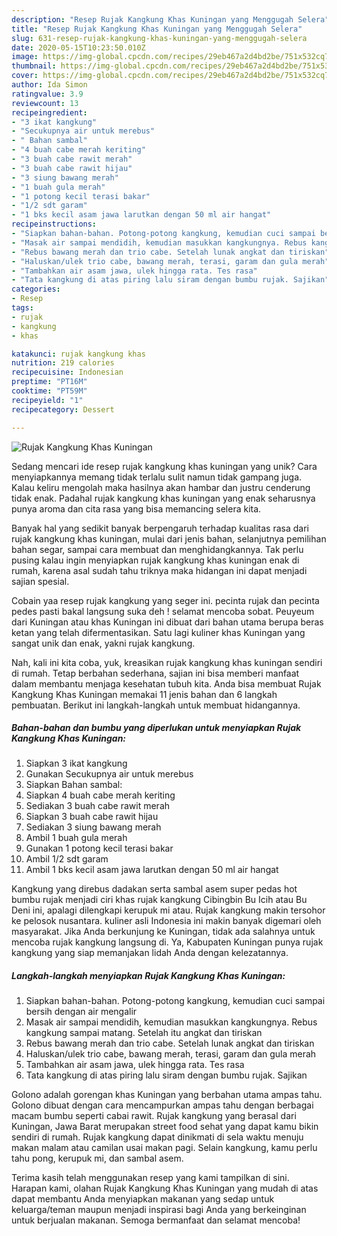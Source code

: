 ```yaml
---
description: "Resep Rujak Kangkung Khas Kuningan yang Menggugah Selera"
title: "Resep Rujak Kangkung Khas Kuningan yang Menggugah Selera"
slug: 631-resep-rujak-kangkung-khas-kuningan-yang-menggugah-selera
date: 2020-05-15T10:23:50.010Z
image: https://img-global.cpcdn.com/recipes/29eb467a2d4bd2be/751x532cq70/rujak-kangkung-khas-kuningan-foto-resep-utama.jpg
thumbnail: https://img-global.cpcdn.com/recipes/29eb467a2d4bd2be/751x532cq70/rujak-kangkung-khas-kuningan-foto-resep-utama.jpg
cover: https://img-global.cpcdn.com/recipes/29eb467a2d4bd2be/751x532cq70/rujak-kangkung-khas-kuningan-foto-resep-utama.jpg
author: Ida Simon
ratingvalue: 3.9
reviewcount: 13
recipeingredient:
- "3 ikat kangkung"
- "Secukupnya air untuk merebus"
- " Bahan sambal"
- "4 buah cabe merah keriting"
- "3 buah cabe rawit merah"
- "3 buah cabe rawit hijau"
- "3 siung bawang merah"
- "1 buah gula merah"
- "1 potong kecil terasi bakar"
- "1/2 sdt garam"
- "1 bks kecil asam jawa larutkan dengan 50 ml air hangat"
recipeinstructions:
- "Siapkan bahan-bahan. Potong-potong kangkung, kemudian cuci sampai bersih dengan air mengalir"
- "Masak air sampai mendidih, kemudian masukkan kangkungnya. Rebus kangkung sampai matang. Setelah itu angkat dan tiriskan"
- "Rebus bawang merah dan trio cabe. Setelah lunak angkat dan tiriskan"
- "Haluskan/ulek trio cabe, bawang merah, terasi, garam dan gula merah"
- "Tambahkan air asam jawa, ulek hingga rata. Tes rasa"
- "Tata kangkung di atas piring lalu siram dengan bumbu rujak. Sajikan"
categories:
- Resep
tags:
- rujak
- kangkung
- khas

katakunci: rujak kangkung khas 
nutrition: 219 calories
recipecuisine: Indonesian
preptime: "PT16M"
cooktime: "PT59M"
recipeyield: "1"
recipecategory: Dessert

---
```



![Rujak Kangkung Khas Kuningan](https://img-global.cpcdn.com/recipes/29eb467a2d4bd2be/751x532cq70/rujak-kangkung-khas-kuningan-foto-resep-utama.jpg)

Sedang mencari ide resep rujak kangkung khas kuningan yang unik? Cara menyiapkannya memang tidak terlalu sulit namun tidak gampang juga. Kalau keliru mengolah maka hasilnya akan hambar dan justru cenderung tidak enak. Padahal rujak kangkung khas kuningan yang enak seharusnya punya aroma dan cita rasa yang bisa memancing selera kita.

Banyak hal yang sedikit banyak berpengaruh terhadap kualitas rasa dari rujak kangkung khas kuningan, mulai dari jenis bahan, selanjutnya pemilihan bahan segar, sampai cara membuat dan menghidangkannya. Tak perlu pusing kalau ingin menyiapkan rujak kangkung khas kuningan enak di rumah, karena asal sudah tahu triknya maka hidangan ini dapat menjadi sajian spesial.

Cobain yaa resep rujak kangkung yang seger ini. pecinta rujak dan pecinta pedes pasti bakal langsung suka deh ! selamat mencoba sobat. Peuyeum dari Kuningan atau khas Kuningan ini dibuat dari bahan utama berupa beras ketan yang telah difermentasikan. Satu lagi kuliner khas Kuningan yang sangat unik dan enak, yakni rujak kangkung.


Nah, kali ini kita coba, yuk, kreasikan rujak kangkung khas kuningan sendiri di rumah. Tetap berbahan sederhana, sajian ini bisa memberi manfaat dalam membantu menjaga kesehatan tubuh kita. Anda bisa membuat Rujak Kangkung Khas Kuningan memakai 11 jenis bahan dan 6 langkah pembuatan. Berikut ini langkah-langkah untuk membuat hidangannya.

<!--inarticleads1-->

##### Bahan-bahan dan bumbu yang diperlukan untuk menyiapkan Rujak Kangkung Khas Kuningan:

1. Siapkan 3 ikat kangkung
1. Gunakan Secukupnya air untuk merebus
1. Siapkan  Bahan sambal:
1. Siapkan 4 buah cabe merah keriting
1. Sediakan 3 buah cabe rawit merah
1. Siapkan 3 buah cabe rawit hijau
1. Sediakan 3 siung bawang merah
1. Ambil 1 buah gula merah
1. Gunakan 1 potong kecil terasi bakar
1. Ambil 1/2 sdt garam
1. Ambil 1 bks kecil asam jawa larutkan dengan 50 ml air hangat


Kangkung yang direbus dadakan serta sambal asem super pedas hot bumbu rujak menjadi ciri khas rujak kangkung Cibingbin Bu Icih atau Bu Deni ini, apalagi dilengkapi kerupuk mi atau. Rujak kangkung makin tersohor ke pelosok nusantara. kuliner asli Indonesia ini makin banyak digemari oleh masyarakat. Jika Anda berkunjung ke Kuningan, tidak ada salahnya untuk mencoba rujak kangkung langsung di. Ya, Kabupaten Kuningan punya rujak kangkung yang siap memanjakan lidah Anda dengan kelezatannya. 

<!--inarticleads2-->

##### Langkah-langkah menyiapkan Rujak Kangkung Khas Kuningan:

1. Siapkan bahan-bahan. Potong-potong kangkung, kemudian cuci sampai bersih dengan air mengalir
1. Masak air sampai mendidih, kemudian masukkan kangkungnya. Rebus kangkung sampai matang. Setelah itu angkat dan tiriskan
1. Rebus bawang merah dan trio cabe. Setelah lunak angkat dan tiriskan
1. Haluskan/ulek trio cabe, bawang merah, terasi, garam dan gula merah
1. Tambahkan air asam jawa, ulek hingga rata. Tes rasa
1. Tata kangkung di atas piring lalu siram dengan bumbu rujak. Sajikan


Golono adalah gorengan khas Kuningan yang berbahan utama ampas tahu. Golono dibuat dengan cara mencampurkan ampas tahu dengan berbagai macam bumbu seperti cabai rawit. Rujak kangkung yang berasal dari Kuningan, Jawa Barat merupakan street food sehat yang dapat kamu bikin sendiri di rumah. Rujak kangkung dapat dinikmati di sela waktu menuju makan malam atau camilan usai makan pagi. Selain kangkung, kamu perlu tahu pong, kerupuk mi, dan sambal asem. 

Terima kasih telah menggunakan resep yang kami tampilkan di sini. Harapan kami, olahan Rujak Kangkung Khas Kuningan yang mudah di atas dapat membantu Anda menyiapkan makanan yang sedap untuk keluarga/teman maupun menjadi inspirasi bagi Anda yang berkeinginan untuk berjualan makanan. Semoga bermanfaat dan selamat mencoba!
